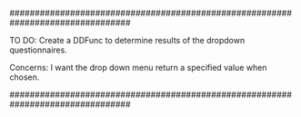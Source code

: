 ################################################################################


TO DO:
	Create a DDFunc to determine results of the dropdown questionnaires. 

Concerns:
	I want the drop down menu return a specified value when chosen. 


################################################################################

